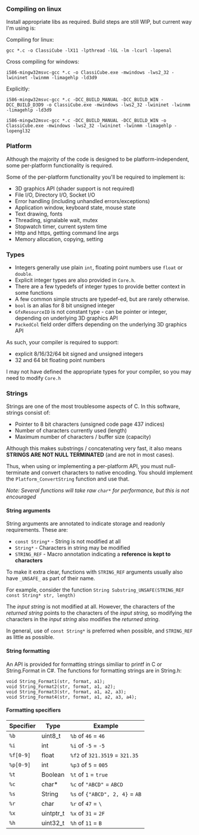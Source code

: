 ### Compiling on linux

Install appropriate libs as required. Build steps are still WIP, but current way I'm using is:

Compiling for linux: 

```gcc *.c -o ClassiCube -lX11 -lpthread -lGL -lm -lcurl -lopenal```

Cross compiling for windows:

```i586-mingw32msvc-gcc *.c -o ClassiCube.exe -mwindows -lws2_32 -lwininet -lwinmm -limagehlp -ld3d9```

Explicitly:

```i586-mingw32msvc-gcc *.c -DCC_BUILD_MANUAL -DCC_BUILD_WIN -DCC_BUILD_D3D9 -o ClassiCube.exe -mwindows -lws2_32 -lwininet -lwinmm -limagehlp -ld3d9```

```i586-mingw32msvc-gcc *.c -DCC_BUILD_MANUAL -DCC_BUILD_WIN -o ClassiCube.exe -mwindows -lws2_32 -lwininet -lwinmm -limagehlp -lopengl32```

### Platform
Although the majority of the code is designed to be platform-independent, some per-platform functionality is required.

Some of the per-platform functionality you'll be required to implement is:
- 3D graphics API (shader support is not required)
- File I/O, Directory I/O, Socket I/O
- Error handling (including unhandled errors/exceptions)
- Application window, keyboard state, mouse state
- Text drawing, fonts
- Threading, signalable wait, mutex
- Stopwatch timer, current system time
- Http and https, getting command line args
- Memory allocation, copying, setting

### Types
* Integers generally use plain ```int```, floating point numbers use ```float``` or ```double```. 
* Explicit integer types are also provided in ```Core.h```.
* There are a few typedefs of integer types to provide better context in some functions
* A few common simple structs are typedef-ed, but are rarely otherwise.
* ```bool``` is an alias for 8 bit unsigned integer
* ```GfxResourceID``` is not constant type - can be pointer or integer, depending on underlying 3D graphics API
* ```PackedCol``` field order differs depending on the underlying 3D graphics API

As such, your compiler is required to support:
- explicit 8/16/32/64 bit signed and unsigned integers
- 32 and 64 bit floating point numbers

I may not have defined the appropriate types for your compiler, so you may need to modify ```Core.h```

### Strings
Strings are one of the most troublesome aspects of C. In this software, strings consist of:
- Pointer to 8 bit characters (unsigned code page 437 indices)
- Number of characters currently used (length)
- Maximum number of characters / buffer size (capacity)

Although this makes substrings / concatenating very fast, it also means 
**STRINGS ARE NOT NULL TERMINATED** (and are not in most cases).

Thus, when using or implementing a per-platform API, you must null-terminate and convert characters to native encoding. You should implement the ```Platform_ConvertString``` function and use that.

*Note: Several functions will take raw ```char*``` for performance, but this is not encouraged*

#### String arguments
String arguments are annotated to indicate storage and readonly requirements. These are:
- ```const String*``` - String is not modified at all
- ```String*``` - Characters in string may be modified
- ```STRING_REF``` - Macro annotation indicating a **reference is kept to characters**

To make it extra clear, functions with ```STRING_REF``` arguments usually also have ```_UNSAFE_``` as part of their name.

For example, consider the function ```String Substring_UNSAFE(STRING_REF const String* str, length)```

The *input string* is not modified at all. However, the characters of the *returned string* points to the characters of the *input string*, so modifying the characters in the *input string* also modifies the *returned string*.

In general, use of ```const String*``` is preferred when possible, and ```STRING_REF``` as little as possible.

#### String formatting
An API is provided for formatting strings similiar to printf in C or String.Format in C#.
The functions for formatting strings are in String.h:
```
void String_Format1(str, format, a1);
void String_Format2(str, format, a1, a2);
void String_Format3(str, format, a1, a2, a3);
void String_Format4(str, format, a1, a2, a3, a4);
```
#### Formatting specifiers
| Specifier | Type | Example |
| ------------- |-------------| -----|
| ```%b```      | uint8_t | ```%b``` of ```46``` = ```46``` |
| ```%i```      | int | ```%i``` of ```-5``` = ```-5``` |
| ```%f[0-9]``` | float |  ```%f2``` of ```321.3519``` = ```321.35``` |
| ```%p[0-9]``` | int | ```%p3``` of ```5``` = ```005``` |
| ```%t```      | Boolean | ```%t``` of ```1``` = ```true``` |
| ```%c```      | char* | ```%c``` of ```"ABCD"``` = ```ABCD``` |
| ```%s```      | String |  ```%s``` of ```{"ABCD", 2, 4}``` = ```AB``` |
| ```%r```      | char | ```%r``` of ```47``` = ```\``` |
| ```%x```      | uintptr_t | ```%x``` of ```31``` = ```2F``` |
| ```%h```      | uint32_t | ```%h``` of ```11``` = ```B``` |
